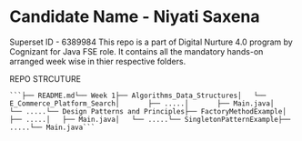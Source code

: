 # Candidate Name - Niyati Saxena 
Superset ID - 6389984
This repo is a part of Digital Nurture 4.0 program by Cognizant for Java FSE role.
It contains all the mandatory hands-on arranged week wise in thier respective folders.

REPO STRCUTURE

<pre><code>```├── README.md└── Week 1├── Algorithms_Data_Structures│   └── E_Commerce_Platform_Search│       ├── .....│       ├── Main.java│       └── .....└── Design Patterns and Principles├── FactoryMethodExample│   ├── .....│   ├── Main.java│   └── .....└── SingletonPatternExample├── .....└── Main.java```</code></pre>



